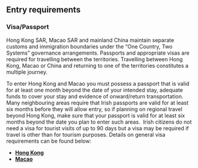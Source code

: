 ## Entry requirements

### **Visa/Passport**

Hong Kong SAR, Macao SAR and mainland China maintain separate customs and immigration boundaries under the “One Country, Two Systems” governance arrangements. Passports and appropriate visas are required for travelling between the territories. Travelling between Hong Kong, Macao or China and returning to one of the territories constitutes a multiple journey.

To enter Hong Kong and Macao you must possess a passport that is valid for at least one month beyond the date of your intended stay, adequate funds to cover your stay and evidence of onward/return transportation. Many neighbouring areas require that Irish passports are valid for at least six months before they will allow entry, so if planning on regional travel beyond Hong Kong, make sure that your passport is valid for at least six months beyond the date you plan to enter such areas.  Irish citizens do not need a visa for tourist visits of up to 90 days but a visa may be required if travel is other than for tourism purposes. Details on general visa requirements can be found below:

* [**Hong Kong**](https://www.gov.hk/en/nonresidents/visarequire/general/index.htm)
* [**Macao**](https://www.fsm.gov.mo/psp/eng/Service_Imm.html)